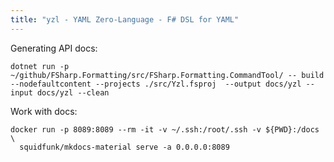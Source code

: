 ```yaml
---
title: "yzl - YAML Zero-Language - F# DSL for YAML"
---
```


Generating API docs:

```
dotnet run -p ~/github/FSharp.Formatting/src/FSharp.Formatting.CommandTool/ -- build --nodefaultcontent --projects ./src/Yzl.fsproj  --output docs/yzl --input docs/yzl --clean
```

Work with docs:
```
docker run -p 8089:8089 --rm -it -v ~/.ssh:/root/.ssh -v ${PWD}:/docs \
  squidfunk/mkdocs-material serve -a 0.0.0.0:8089
```